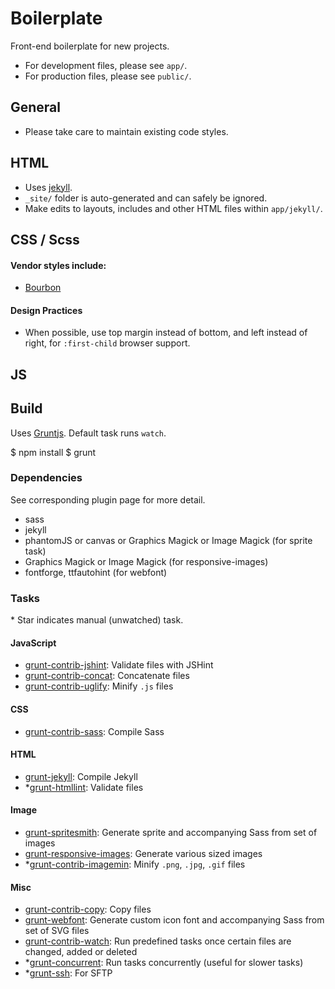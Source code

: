 # Boilerplate

Front-end boilerplate for new projects.

- For development files, please see `app/`.
- For production files, please see `public/`.

## General

- Please take care to maintain existing code styles.

## HTML

- Uses [jekyll](http://jekyllrb.com/).
- `_site/` folder is auto-generated and can safely be ignored.
- Make edits to layouts, includes and other HTML files within `app/jekyll/`.

## CSS / Scss

#### Vendor styles include:
- [Bourbon](http://bourbon.io/)

#### Design Practices
- When possible, use top margin instead of bottom, and left instead of right, for `:first-child` browser support.

## JS

## Build

Uses [Gruntjs](http://gruntjs.com/). Default task runs `watch`.

  $ npm install
  $ grunt

### Dependencies

See corresponding plugin page for more detail.

- sass
- jekyll
- phantomJS or canvas or Graphics Magick or Image Magick (for sprite task)
- Graphics Magick or Image Magick (for responsive-images)
- fontforge, ttfautohint (for webfont)

### Tasks

\* Star indicates manual (unwatched) task.

#### JavaScript

- [grunt-contrib-jshint](https://github.com/gruntjs/grunt-contrib-jshint): Validate files with JSHint
- [grunt-contrib-concat](https://github.com/gruntjs/grunt-contrib-concat): Concatenate files
- [grunt-contrib-uglify](https://github.com/gruntjs/grunt-contrib-uglify): Minify `.js` files

#### CSS

- [grunt-contrib-sass](https://github.com/gruntjs/grunt-contrib-sass): Compile Sass

#### HTML

- [grunt-jekyll](https://github.com/dannygarcia/grunt-jekyll): Compile Jekyll
- *[grunt-htmllint](https://github.com/jzaefferer/grunt-html): Validate files

#### Image

- [grunt-spritesmith](https://github.com/Ensighten/grunt-spritesmith): Generate sprite and accompanying Sass from set of images
- [grunt-responsive-images](https://github.com/andismith/grunt-responsive-images): Generate various sized images
- *[grunt-contrib-imagemin](https://github.com/gruntjs/grunt-contrib-imagemin): Minify `.png`, `.jpg`, `.gif` files

#### Misc

- [grunt-contrib-copy](https://github.com/gruntjs/grunt-contrib-copy): Copy files
- [grunt-webfont](https://github.com/sapegin/grunt-webfont): Generate custom icon font and accompanying Sass from set of SVG files
- [grunt-contrib-watch](https://github.com/gruntjs/grunt-contrib-watch): Run predefined tasks once certain files are changed, added or deleted
- *[grunt-concurrent](https://github.com/sindresorhus/grunt-concurrent): Run tasks concurrently (useful for slower tasks)
- *[grunt-ssh](https://github.com/andrewrjones/grunt-ssh): For SFTP
